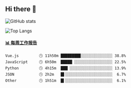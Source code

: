 ## Hi there 👋

![GitHub stats](https://github-readme-stats.orilight.top/api?username=orilights)

![Top Langs](https://github-readme-stats.orilight.top/api/top-langs/?username=orilights&layout=compact)

<!-- waka-box start -->
#### <a href="https://gist.github.com/92c8d5b388768c10efcba86e82b7c4fb" target="_blank">📊 每周工作报告</a>
```text
Vue.js         🕓 11h50m ████████▉░░░░░░░░░░░░░░ 38.8%
JavaScript     🕓 6h50m  █████▏░░░░░░░░░░░░░░░░░ 22.5%
Python         🕓 4h15m  ███▏░░░░░░░░░░░░░░░░░░░ 13.9%
JSON           🕓 2h2m   █▌░░░░░░░░░░░░░░░░░░░░░  6.7%
Other          🕓 1h51m  █▍░░░░░░░░░░░░░░░░░░░░░  6.1%
```
<!-- Powered by https://github.com/journey-ad/waka-box-go . -->
<!-- waka-box end -->
